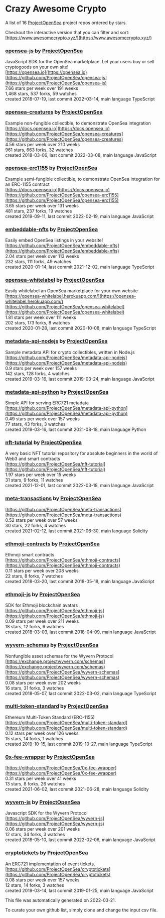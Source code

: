 # Crazy Awesome Crypto
A list of 16 [ProjectOpenSea](https://github.com/ProjectOpenSea) project repos ordered by stars.  

Checkout the interactive version that you can filter and sort: 
[https://www.awesomecrypto.xyz/](https://www.awesomecrypto.xyz/)  


### [opensea-js](https://github.com/ProjectOpenSea/opensea-js) by [ProjectOpenSea](https://github.com/ProjectOpenSea)  
JavaScript SDK for the OpenSea marketplace. Let your users buy or sell cryptogoods on your own site!  
[https://opensea.io](https://opensea.io)  
[https://github.com/ProjectOpenSea/opensea-js](https://github.com/ProjectOpenSea/opensea-js)  
7.66 stars per week over 191 weeks  
1,468 stars, 537 forks, 59 watches  
created 2018-07-19, last commit 2022-03-14, main language TypeScript  


### [opensea-creatures](https://github.com/ProjectOpenSea/opensea-creatures) by [ProjectOpenSea](https://github.com/ProjectOpenSea)  
Example non-fungible collectible, to demonstrate OpenSea integration  
[https://docs.opensea.io](https://docs.opensea.io)  
[https://github.com/ProjectOpenSea/opensea-creatures](https://github.com/ProjectOpenSea/opensea-creatures)  
4.56 stars per week over 210 weeks  
961 stars, 663 forks, 32 watches  
created 2018-03-06, last commit 2022-03-08, main language JavaScript  


### [opensea-erc1155](https://github.com/ProjectOpenSea/opensea-erc1155) by [ProjectOpenSea](https://github.com/ProjectOpenSea)  
Example semi-fungible collectible, to demonstrate OpenSea integration for an ERC-1155 contract  
[https://docs.opensea.io](https://docs.opensea.io)  
[https://github.com/ProjectOpenSea/opensea-erc1155](https://github.com/ProjectOpenSea/opensea-erc1155)  
3.65 stars per week over 131 weeks  
481 stars, 237 forks, 19 watches  
created 2019-09-11, last commit 2022-02-19, main language JavaScript  


### [embeddable-nfts](https://github.com/ProjectOpenSea/embeddable-nfts) by [ProjectOpenSea](https://github.com/ProjectOpenSea)  
Easily embed OpenSea listings in your website!  
[https://github.com/ProjectOpenSea/embeddable-nfts](https://github.com/ProjectOpenSea/embeddable-nfts)  
2.04 stars per week over 113 weeks  
232 stars, 111 forks, 49 watches  
created 2020-01-14, last commit 2021-12-02, main language TypeScript  


### [opensea-whitelabel](https://github.com/ProjectOpenSea/opensea-whitelabel) by [ProjectOpenSea](https://github.com/ProjectOpenSea)  
Easily whitelabel an OpenSea marketplace for your own website  
[https://opensea-whitelabel.herokuapp.com/](https://opensea-whitelabel.herokuapp.com/)  
[https://github.com/ProjectOpenSea/opensea-whitelabel](https://github.com/ProjectOpenSea/opensea-whitelabel)  
1.81 stars per week over 111 weeks  
202 stars, 173 forks, 8 watches  
created 2020-01-28, last commit 2020-10-08, main language TypeScript  


### [metadata-api-nodejs](https://github.com/ProjectOpenSea/metadata-api-nodejs) by [ProjectOpenSea](https://github.com/ProjectOpenSea)  
Sample metadata API for crypto collectibles, written in Node.js  
[https://github.com/ProjectOpenSea/metadata-api-nodejs](https://github.com/ProjectOpenSea/metadata-api-nodejs)  
0.9 stars per week over 157 weeks  
142 stars, 128 forks, 4 watches  
created 2019-03-16, last commit 2019-03-24, main language JavaScript  


### [metadata-api-python](https://github.com/ProjectOpenSea/metadata-api-python) by [ProjectOpenSea](https://github.com/ProjectOpenSea)  
Simple API for serving ERC721 metadata  
[https://github.com/ProjectOpenSea/metadata-api-python](https://github.com/ProjectOpenSea/metadata-api-python)  
0.49 stars per week over 157 weeks  
77 stars, 43 forks, 3 watches  
created 2019-03-16, last commit 2021-08-18, main language Python  


### [nft-tutorial](https://github.com/ProjectOpenSea/nft-tutorial) by [ProjectOpenSea](https://github.com/ProjectOpenSea)  
A very basic NFT tutorial repository for absolute beginners in the world of Web3 and smart contracts  
[https://github.com/ProjectOpenSea/nft-tutorial](https://github.com/ProjectOpenSea/nft-tutorial)  
1.97 stars per week over 15 weeks  
31 stars, 9 forks, 11 watches  
created 2021-12-01, last commit 2022-03-18, main language JavaScript  


### [meta-transactions](https://github.com/ProjectOpenSea/meta-transactions) by [ProjectOpenSea](https://github.com/ProjectOpenSea)  
  
[https://github.com/ProjectOpenSea/meta-transactions](https://github.com/ProjectOpenSea/meta-transactions)  
0.52 stars per week over 57 weeks  
30 stars, 22 forks, 4 watches  
created 2021-02-12, last commit 2021-06-30, main language Solidity  


### [ethmoji-contracts](https://github.com/ProjectOpenSea/ethmoji-contracts) by [ProjectOpenSea](https://github.com/ProjectOpenSea)  
Ethmoji smart contracts  
[https://github.com/ProjectOpenSea/ethmoji-contracts](https://github.com/ProjectOpenSea/ethmoji-contracts)  
0.11 stars per week over 208 weeks  
22 stars, 8 forks, 7 watches  
created 2018-03-20, last commit 2018-05-18, main language JavaScript  


### [ethmoji-js](https://github.com/ProjectOpenSea/ethmoji-js) by [ProjectOpenSea](https://github.com/ProjectOpenSea)  
SDK for Ethmoji blockchain avatars  
[https://github.com/ProjectOpenSea/ethmoji-js](https://github.com/ProjectOpenSea/ethmoji-js)  
0.09 stars per week over 211 weeks  
18 stars, 12 forks, 6 watches  
created 2018-03-03, last commit 2018-04-09, main language JavaScript  


### [wyvern-schemas](https://github.com/ProjectOpenSea/wyvern-schemas) by [ProjectOpenSea](https://github.com/ProjectOpenSea)  
Nonfungible asset schemas for the Wyvern Protocol  
[https://exchange.projectwyvern.com/schemas](https://exchange.projectwyvern.com/schemas)  
[https://github.com/ProjectOpenSea/wyvern-schemas](https://github.com/ProjectOpenSea/wyvern-schemas)  
0.08 stars per week over 202 weeks  
16 stars, 31 forks, 3 watches  
created 2018-05-07, last commit 2022-03-02, main language TypeScript  


### [multi-token-standard](https://github.com/ProjectOpenSea/multi-token-standard) by [ProjectOpenSea](https://github.com/ProjectOpenSea)  
Ethereum Multi-Token Standard (ERC-1155)  
[https://github.com/ProjectOpenSea/multi-token-standard](https://github.com/ProjectOpenSea/multi-token-standard)  
0.12 stars per week over 126 weeks  
15 stars, 14 forks, 1 watches  
created 2019-10-15, last commit 2019-10-27, main language TypeScript  


### [0x-fee-wrapper](https://github.com/ProjectOpenSea/0x-fee-wrapper) by [ProjectOpenSea](https://github.com/ProjectOpenSea)  
  
[https://github.com/ProjectOpenSea/0x-fee-wrapper](https://github.com/ProjectOpenSea/0x-fee-wrapper)  
0.31 stars per week over 41 weeks  
13 stars, 8 forks, 26 watches  
created 2021-06-02, last commit 2021-06-28, main language Solidity  


### [wyvern-js](https://github.com/ProjectOpenSea/wyvern-js) by [ProjectOpenSea](https://github.com/ProjectOpenSea)  
Javascript SDK for the Wyvern Protocol  
[https://github.com/ProjectOpenSea/wyvern-js](https://github.com/ProjectOpenSea/wyvern-js)  
0.06 stars per week over 201 weeks  
12 stars, 34 forks, 3 watches  
created 2018-05-10, last commit 2022-02-06, main language JavaScript  


### [cryptotickets](https://github.com/ProjectOpenSea/cryptotickets) by [ProjectOpenSea](https://github.com/ProjectOpenSea)  
An ERC721 implementation of event tickets.  
[https://github.com/ProjectOpenSea/cryptotickets](https://github.com/ProjectOpenSea/cryptotickets)  
0.08 stars per week over 157 weeks  
12 stars, 14 forks, 3 watches  
created 2019-03-14, last commit 2019-01-25, main language JavaScript  


This file was automatically generated on 2022-03-21.  

To curate your own github list, simply clone and change the input csv file.  